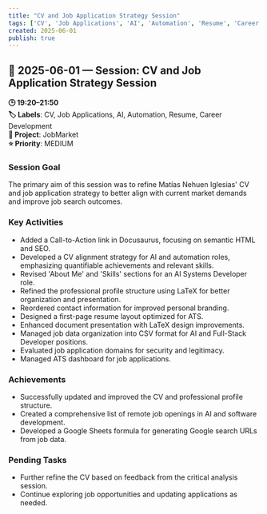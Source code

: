 ```yaml
---
title: "CV and Job Application Strategy Session"
tags: ['CV', 'Job Applications', 'AI', 'Automation', 'Resume', 'Career Development']
created: 2025-06-01
publish: true
---
```


## 📅 2025-06-01 — Session: CV and Job Application Strategy Session

**🕒 19:20–21:50**  
**🏷️ Labels**: CV, Job Applications, AI, Automation, Resume, Career Development  
**📂 Project**: JobMarket  
**⭐ Priority**: MEDIUM  


### Session Goal
The primary aim of this session was to refine Matías Nehuen Iglesias' CV and job application strategy to better align with current market demands and improve job search outcomes.

### Key Activities
- Added a Call-to-Action link in Docusaurus, focusing on semantic HTML and SEO.
- Developed a CV alignment strategy for AI and automation roles, emphasizing quantifiable achievements and relevant skills.
- Revised 'About Me' and 'Skills' sections for an AI Systems Developer role.
- Refined the professional profile structure using LaTeX for better organization and presentation.
- Reordered contact information for improved personal branding.
- Designed a first-page resume layout optimized for ATS.
- Enhanced document presentation with LaTeX design improvements.
- Managed job data organization into CSV format for AI and Full-Stack Developer positions.
- Evaluated job application domains for security and legitimacy.
- Managed ATS dashboard for job applications.

### Achievements
- Successfully updated and improved the CV and professional profile structure.
- Created a comprehensive list of remote job openings in AI and software development.
- Developed a Google Sheets formula for generating Google search URLs from job data.

### Pending Tasks
- Further refine the CV based on feedback from the critical analysis session.
- Continue exploring job opportunities and updating applications as needed.
